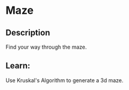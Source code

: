# Maze

## Description
Find your way through the maze.

## Learn:
Use Kruskal's Algorithm to generate a 3d maze.
